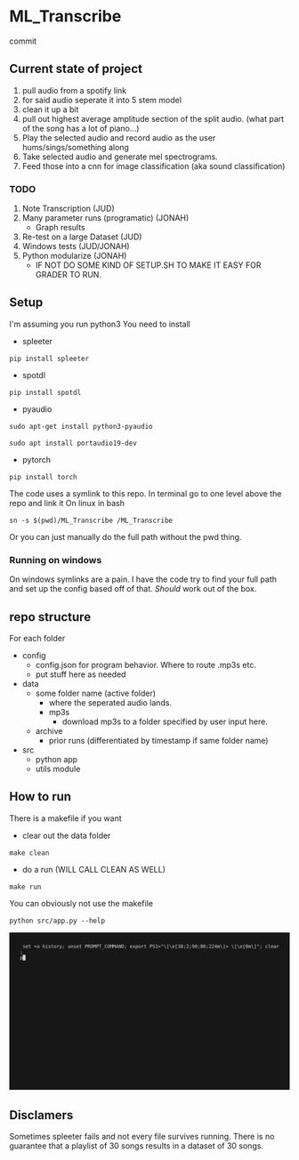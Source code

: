 # ML_Transcribe
commit
## Current state of project
1. pull audio from a spotify link
2. for said audio seperate it into 5 stem model
3. clean it up a bit
4. pull out highest average amplitude section of the split audio. (what part of the song has a lot of piano...)
5. Play the selected audio and record audio as the user hums/sings/something along
6. Take selected audio and generate mel spectrograms.
7. Feed those into a cnn for image classification (aka sound classification)
### TODO
1. Note Transcription (JUD)
2. Many parameter runs (programatic) (JONAH)
    - Graph results 
3. Re-test on a large Dataset (JUD)
4. Windows tests (JUD/JONAH)
5. Python modularize (JONAH)
    - IF NOT DO SOME KIND OF SETUP.SH TO MAKE IT EASY FOR GRADER TO RUN.
## Setup
I'm assuming you run python3
You need to install
- spleeter
```
pip install spleeter
```
- spotdl
```
pip install spotdl
```
- pyaudio
```
sudo apt-get install python3-pyaudio
```
```
sudo apt install portaudio19-dev
```
- pytorch
``` 
pip install torch
```

The code uses a symlink to this repo.
In terminal go to one level above the repo and link it
On linux in bash
```
sn -s $(pwd)/ML_Transcribe /ML_Transcribe
```
Or you can just manually do the full path without the pwd thing.

### Running on windows
On windows symlinks are a pain. 
I have the code try to find your full path and set up the config based off of that. 
*Should* work out of the box. 

## repo structure
For each folder
- config
    - config.json for program behavior. Where to route .mp3s etc.
    - put stuff here as needed
- data
    - some folder name (active folder)
        - where the seperated audio lands. 
        - mp3s
            - download mp3s to a folder specified by user input here.
    - archive
        - prior runs (differentiated by timestamp if same folder name)
- src
    - python app
    - utils module

## How to run
There is a makefile if you want
- clear out the data folder
```
make clean
```
- do a run (WILL CALL CLEAN AS WELL)
```
make run
```

You can obviously not use the makefile
```
python src/app.py --help
```
![demo](./gifs/demo.gif)

## Disclamers
Sometimes spleeter fails and not every file survives running. There is no guarantee that a playlist of 30 songs results in a dataset of 30 songs. 
